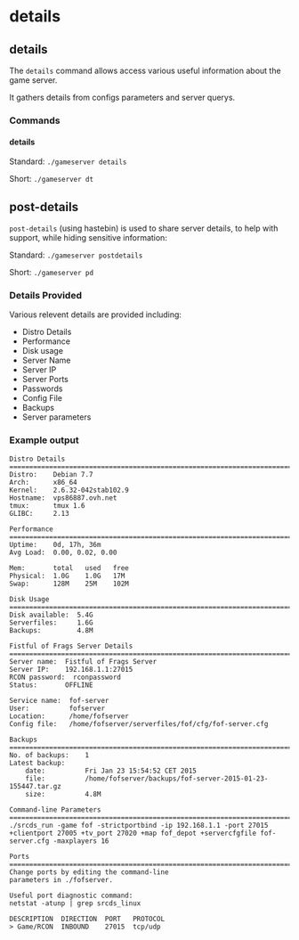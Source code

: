 # details

## details

The `details` command allows access various useful information about the game server.

It gathers details from configs parameters and server querys.

### Commands

#### details

Standard: `./gameserver details`

Short: `./gameserver dt`

## post-details

`post-details` \(using hastebin\) is used to share server details, to help with support, while hiding sensitive information:

Standard: `./gameserver postdetails`

Short: `./gameserver pd`

### Details Provided

Various relevent details are provided including:

* Distro Details
* Performance
* Disk usage
* Server Name
* Server IP
* Server Ports
* Passwords
* Config File
* Backups
* Server parameters

### Example output

```text
Distro Details
===============================================================================================================================================================
Distro:    Debian 7.7
Arch:      x86_64
Kernel:    2.6.32-042stab102.9
Hostname:  vps86887.ovh.net
tmux:      tmux 1.6
GLIBC:     2.13

Performance
===============================================================================================================================================================
Uptime:    0d, 17h, 36m
Avg Load:  0.00, 0.02, 0.00

Mem:       total   used   free
Physical:  1.0G    1.0G   17M
Swap:      128M    25M    102M

Disk Usage
===============================================================================================================================================================
Disk available:  5.4G
Serverfiles:     1.6G
Backups:         4.8M

Fistful of Frags Server Details
===============================================================================================================================================================
Server name:  Fistful of Frags Server
Server IP:    192.168.1.1:27015
RCON password:  rconpassword
Status:       OFFLINE

Service name:  fof-server
User:          fofserver
Location:      /home/fofserver
Config file:   /home/fofserver/serverfiles/fof/cfg/fof-server.cfg

Backups
===============================================================================================================================================================
No. of backups:    1
Latest backup:
    date:          Fri Jan 23 15:54:52 CET 2015
    file:          /home/fofserver/backups/fof-server-2015-01-23-155447.tar.gz
    size:          4.8M

Command-line Parameters
===============================================================================================================================================================
./srcds_run -game fof -strictportbind -ip 192.168.1.1 -port 27015 +clientport 27005 +tv_port 27020 +map fof_depot +servercfgfile fof-server.cfg -maxplayers 16

Ports
===============================================================================================================================================================
Change ports by editing the command-line
parameters in ./fofserver.

Useful port diagnostic command:
netstat -atunp | grep srcds_linux

DESCRIPTION  DIRECTION  PORT   PROTOCOL
> Game/RCON  INBOUND    27015  tcp/udp
```

